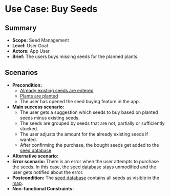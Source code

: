 # Use Case: Buy Seeds

## Summary

- **Scope:** Seed Management
- **Level:** User Goal
- **Actors:** App User
- **Brief:** The users buys missing seeds for the planned plants.

## Scenarios

- **Precondition:**
  - [Already existing seeds are entered](../done/entry_list_seeds.md)
  - [Plants are planted](../done/plants_layer.md)
  - The user has opened the seed buying feature in the app.
- **Main success scenario:**
  - The user gets a suggestion which seeds to buy based on planted seeds minus existing seeds.
  - The seeds are grouped by seeds that are not, partially or sufficiently stocked.
  - The user adjusts the amount for the already existing seeds if wanted.
  - After confirming the purchase, the bought seeds get added to the [seed database](../done/entry_list_seeds.md).
- **Alternative scenario:**
- **Error scenario:**
  There is an error when the user attempts to purchase the seeds.
  In this case, the [seed database](../done/entry_list_seeds.md) stays unmodified and the user gets notified about the error.
- **Postcondition:**
  The [seed database](../done/entry_list_seeds.md) contains all seeds as visible in the [map](../done/plants_layer.md).
- **Non-functional Constraints:**
